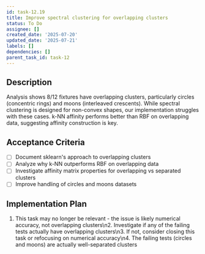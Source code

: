 ```yaml
---
id: task-12.19
title: Improve spectral clustering for overlapping clusters
status: To Do
assignee: []
created_date: '2025-07-20'
updated_date: '2025-07-21'
labels: []
dependencies: []
parent_task_id: task-12
---
```


## Description

Analysis shows 8/12 fixtures have overlapping clusters, particularly circles (concentric rings) and moons (interleaved crescents). While spectral clustering is designed for non-convex shapes, our implementation struggles with these cases. k-NN affinity performs better than RBF on overlapping data, suggesting affinity construction is key.

## Acceptance Criteria

- [ ] Document sklearn's approach to overlapping clusters
- [ ] Analyze why k-NN outperforms RBF on overlapping data
- [ ] Investigate affinity matrix properties for overlapping vs separated clusters
- [ ] Improve handling of circles and moons datasets

## Implementation Plan

1. This task may no longer be relevant - the issue is likely numerical accuracy, not overlapping clusters\n2. Investigate if any of the failing tests actually have overlapping clusters\n3. If not, consider closing this task or refocusing on numerical accuracy\n4. The failing tests (circles and moons) are actually well-separated clusters
